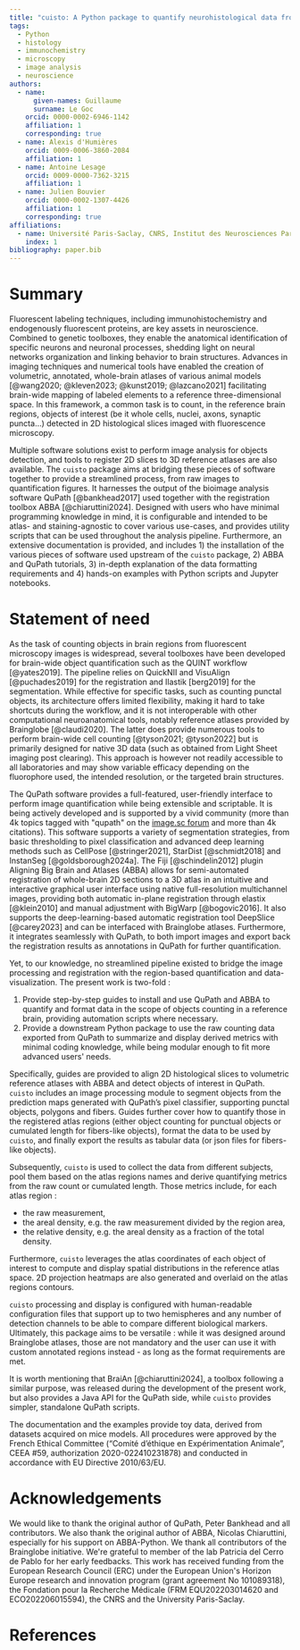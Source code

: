 ```yaml
---
title: "cuisto: A Python package to quantify neurohistological data from QuPath and ABBA"
tags:
  - Python
  - histology
  - immunochemistry
  - microscopy
  - image analysis
  - neuroscience
authors:
  - name:
      given-names: Guillaume
      surname: Le Goc
    orcid: 0000-0002-6946-1142
    affiliation: 1
    corresponding: true
  - name: Alexis d'Humières
    orcid: 0009-0006-3860-2084
    affiliation: 1
  - name: Antoine Lesage
    orcid: 0009-0000-7362-3215
    affiliation: 1
  - name: Julien Bouvier
    orcid: 0000-0002-1307-4426
    affiliation: 1
    corresponding: true
affiliations:
  - name: Université Paris-Saclay, CNRS, Institut des Neurosciences Paris-Saclay, 91400, Saclay, France
    index: 1
bibliography: paper.bib
---
```


# Summary
Fluorescent labeling techniques, including immunohistochemistry and endogenously fluorescent proteins, are key assets in neuroscience. Combined to genetic toolboxes, they enable the anatomical identification of specific neurons and neuronal processes, shedding light on neural networks organization and linking behavior to brain structures. Advances in imaging techniques and numerical tools have enabled the creation of volumetric, annotated, whole-brain atlases of various animal models [@wang2020; @kleven2023; @kunst2019; @lazcano2021] facilitating brain-wide mapping of labeled elements to a reference three-dimensional space. In this framework, a common task is to count, in the reference brain regions, objects of interest (be it whole cells, nuclei, axons, synaptic puncta...) detected in 2D histological slices imaged with fluorescence microscopy.

Multiple software solutions exist to perform image analysis for objects detection, and tools to register 2D slices to 3D reference atlases are also available. The `cuisto` package aims at bridging these pieces of software together to provide a streamlined process, from raw images to quantification figures. It harnesses the output of the bioimage analysis software QuPath [@bankhead2017] used together with the registration toolbox ABBA [@chiaruttini2024]. Designed with users who have minimal programming knowledge in mind, it is configurable and intended to be atlas- and staining-agnostic to cover various use-cases, and provides utility scripts that can be used throughout the analysis pipeline. Furthermore, an extensive documentation is provided, and includes 1) the installation of the various pieces of software used upstream of the `cuisto` package, 2) ABBA and QuPath tutorials, 3) in-depth explanation of the data formatting requirements and 4) hands-on examples with Python scripts and Jupyter notebooks.

# Statement of need
As the task of counting objects in brain regions from fluorescent microscopy images is widespread, several toolboxes have been developed for brain-wide object quantification such as the QUINT workflow [@yates2019]. The pipeline relies on QuickNII and VisuAlign [@puchades2019] for the registration and Ilastik [berg2019] for the segmentation. While effective for specific tasks, such as counting punctal objects, its architecture offers limited flexibility, making it hard to take shortcuts during the workflow, and it is not interoperable with other computational neuroanatomical tools, notably reference atlases provided by Brainglobe [@claudi2020]. The latter does provide numerous tools to perform brain-wide cell counting [@tyson2021; @tyson2022] but is primarily designed for native 3D data (such as obtained from Light Sheet imaging post clearing). This approach is however not readily accessible to all laboratories and may show variable efficacy depending on the fluorophore used, the intended resolution, or the targeted brain structures.

The QuPath software provides a full-featured, user-friendly interface to perform image quantification while being extensible and scriptable. It is being actively developed and is supported by a vivid community (more than 4k topics tagged with "qupath" on the [image.sc forum](https://forum.image.sc/tag/qupath) and more than 4k citations). This software  supports a variety of segmentation strategies, from basic thresholding to pixel classification and advanced deep learning methods such as CellPose [@stringer2021], StarDist [@schmidt2018] and InstanSeg [@goldsborough2024a]. The Fiji [@schindelin2012] plugin Aligning Big Brain and Atlases (ABBA) allows for semi-automated registration of whole-brain 2D sections to a 3D atlas in an intuitive and interactive graphical user interface using native full-resolution multichannel images, providing both automatic in-plane registration through elastix [@klein2010] and manual adjustment with BigWarp [@bogovic2016]. It also supports the deep-learning-based automatic registration tool DeepSlice [@carey2023] and can be interfaced with Brainglobe atlases. Furthermore, it integrates seamlessly with QuPath, to both import images and export back the registration results as annotations in QuPath for further quantification.

Yet, to our knowledge, no streamlined pipeline existed to bridge the image processing and registration with the region-based quantification and data-visualization. The present work is two-fold :

1. Provide step-by-step guides to install and use QuPath and ABBA to quantify and format data in the scope of objects counting in a reference brain, providing automation scripts where necessary.
2. Provide a downstream Python package to use the raw counting data exported from QuPath to summarize and display derived metrics with minimal coding knowledge, while being modular enough to fit more advanced users' needs.

Specifically, guides are provided to align 2D histological slices to volumetric reference atlases with ABBA and detect objects of interest in QuPath. `cuisto` includes an image processing module to segment objects from the prediction maps generated with QuPath’s pixel classifier, supporting punctal objects, polygons and fibers. Guides further cover how to quantify those in the registered atlas regions (either object counting for punctual objects or cumulated length for fibers-like objects), format the data to be used by `cuisto`, and finally export the results as tabular data (or json files for fibers-like objects).

Subsequently, `cuisto` is used to collect the data from different subjects, pool them based on the atlas regions names and derive quantifying metrics from the raw count or cumulated length. Those metrics include, for each atlas region :

- the raw measurement,
- the areal density, e.g. the raw measurement divided by  the region area,
- the relative density, e.g. the areal density as a fraction of the total density.

Furthermore, `cuisto` leverages the atlas coordinates of each object of interest to compute and display spatial distributions in the reference atlas space. 2D projection heatmaps are also generated and overlaid on the atlas regions contours.

`cuisto` processing and display is configured with human-readable configuration files that support up to two hemispheres and any number of detection channels to be able to compare different biological markers. Ultimately, this package aims to be versatile : while it was designed around Brainglobe atlases, those are not mandatory and the user can use it with custom annotated regions instead - as long as the format requirements are met.

It is worth mentioning that BraiAn [@chiaruttini2024], a toolbox following a similar purpose, was released during the development of the present work, but also provides a Java API for the QuPath side, while `cuisto` provides simpler, standalone QuPath scripts.

The documentation and the examples provide toy data, derived from datasets acquired on mice models. All procedures were approved by the French Ethical Committee (“Comité d’éthique en Expérimentation Animale”, CEEA #59, authorization 2020-022410231878) and conducted in accordance with EU Directive 2010/63/EU.

# Acknowledgements
We would like to thank the original author of QuPath, Peter Bankhead and all contributors. We also thank the original author of ABBA, Nicolas Chiaruttini, especially for his support on ABBA-Python. We thank all contributors of the Brainglobe initiative. We're grateful to member of the lab Patricia del Cerro de Pablo for her early feedbacks. This work has received funding from the European Research Council (ERC) under the European Union's Horizon Europe research and innovation program (grant agreement No 101089318), the Fondation pour la Recherche Médicale (FRM EQU202203014620 and ECO202206015594), the CNRS and the University Paris-Saclay.

# References